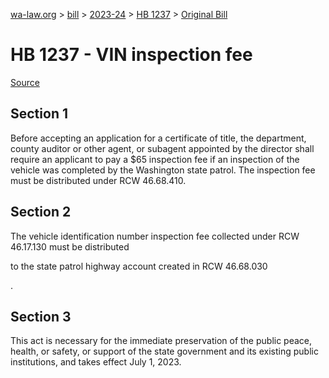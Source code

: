 [wa-law.org](/) > [bill](/bill/) > [2023-24](/bill/2023-24/) > [HB 1237](/bill/2023-24/hb/1237/) > [Original Bill](/bill/2023-24/hb/1237/1/)

# HB 1237 - VIN inspection fee

[Source](http://lawfilesext.leg.wa.gov/biennium/2023-24/Pdf/Bills/House%20Bills/1237.pdf)

## Section 1
Before accepting an application for a certificate of title, the department, county auditor or other agent, or subagent appointed by the director shall require an applicant to pay a $65 inspection fee if an inspection of the vehicle was completed by the Washington state patrol. The inspection fee must be distributed under RCW 46.68.410.

## Section 2
The vehicle identification number inspection fee collected under RCW 46.17.130 must be distributed

to the state patrol highway account created in RCW 46.68.030

.

## Section 3
This act is necessary for the immediate preservation of the public peace, health, or safety, or support of the state government and its existing public institutions, and takes effect July 1, 2023.

